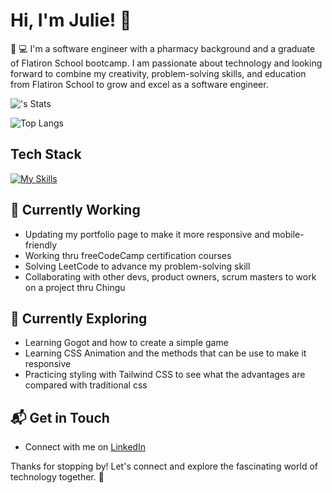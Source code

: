 # Hi, I'm Julie! 👋

💊 💻 I'm a software engineer with a pharmacy background and a graduate of Flatiron School bootcamp. I am passionate about technology and looking forward to combine my creativity, problem-solving skills, and education from Flatiron School to grow and excel as a software engineer. 


![<jucheng925>'s Stats](https://github-readme-stats.vercel.app/api?username=jucheng925&theme=tokyonight&show_icons=true&hide=stars,contribs&hide_border=true&count_private=true&rank_icon=github)

![Top Langs](https://github-readme-stats.vercel.app/api/top-langs/?username=jucheng925&layout=compact)

## Tech Stack
[![My Skills](https://skillicons.dev/icons?i=html,css,js,react,py,flask)](https://skillicons.dev)

## 🔭 Currently Working
- Updating my portfolio page to make it more responsive and mobile-friendly
- Working thru freeCodeCamp certification courses
- Solving LeetCode to advance my problem-solving skill
- Collaborating with other devs, product owners, scrum masters to work on a project thru Chingu

## 🌱 Currently Exploring
- Learning Gogot and how to create a simple game
- Learning CSS Animation and the methods that can be use to make it responsive
- Practicing styling with Tailwind CSS to see what the advantages are compared with traditional css

## 📬 Get in Touch
- Connect with me on [LinkedIn](https://www.linkedin.com/in/juliecheng925/)

Thanks for stopping by! Let's connect and explore the fascinating world of technology together. 🚀


<!--
## 🚀 About Me
- 🔭 I'm currently pursuing my Master's in Computer Science at IIT Kharagpur.
- 📝 I write in-depth, long-form articles on my website [theenthusiast.dev](https://theenthusiast.dev), accumulating over 20k views within just 2 months.
- 🌐 Proud member of the [Hackernoon Blogging Fellowship](https://hackernoon.com/), contributing to the tech community.
- ✍️ Content Writer at [freeCodeCamp](https://www.freecodecamp.org/), gearing up to share valuable insights with the global coding community.

## My Articles
- [JavaScript Engine and Runtime Explained](https://www.freecodecamp.org/news/javascript-engine-and-runtime-explained/)

## 🌱 Currently Exploring
- 🚀 Learning Full Stack Web Development
  - Exploring the ins and outs of React and Redux for dynamic front-end experiences.
  - Navigating through the world of React Router for seamless page transitions.
  - Styling with Tailwind CSS to create modern and responsive user interfaces.
  - Building server-side applications with Django, a powerful Python web framework.
  - Diving into PostgreSQL for efficient and scalable database management.
  
 ## 🏆 Achievements

- 🌟 Completed Hacktoberfest 2023 - Contributed to open source projects and celebrated the spirit of collaboration.
-->
<!--
**jucheng925/jucheng925** is a ✨ _special_ ✨ repository because its `README.md` (this file) appears on your GitHub profile.

Here are some ideas to get you started:

- 🔭 I’m currently working on ...
- 🌱 I’m currently learning ...
- 👯 I’m looking to collaborate on ...
- 🤔 I’m looking for help with ...
- 💬 Ask me about ...
- 📫 How to reach me: ...
- 😄 Pronouns: ...
- ⚡ Fun fact: ...
-->
